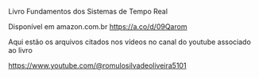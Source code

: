 Livro Fundamentos dos Sistemas de Tempo RealDisponível em amazon.com.brhttps://a.co/d/09QaromAqui estão os arquivos citados nos vídeos no canal do youtube associado ao livrohttps://www.youtube.com/@romulosilvadeoliveira5101